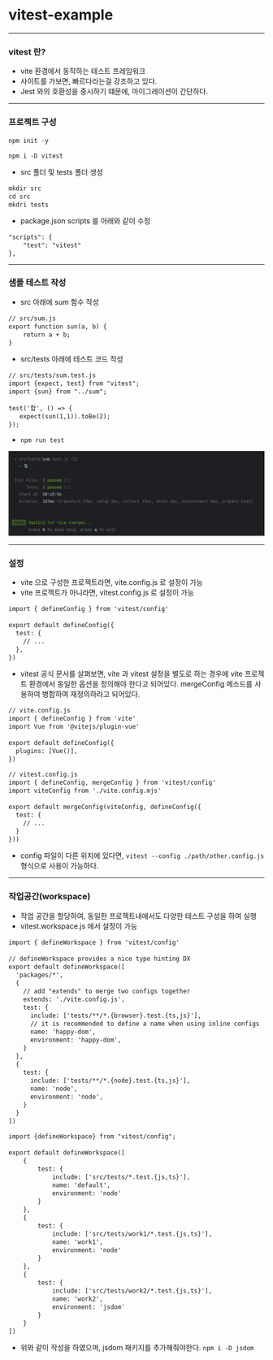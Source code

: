 # vitest-example

---

### vitest 란?

- vite 환경에서 동작하는 테스트 프레임워크
- 사이트를 가보면, 빠르다라는걸 강조하고 있다.
- Jest 와의 호환성을 중시하기 떄문에, 마이그레이션이 간단하다.

---

### 프로젝트 구성

```
npm init -y
```

```
npm i -D vitest
```

- src 폴더 및 tests 폴더 생성
```
mkdir src
cd src
mkdri tests
```

- package.json scripts 를 아래와 같이 수정
```
"scripts": {
    "test": "vitest"
},
```

---

### 샘플 테스트 작성

- src 아래에 sum 함수 작성
```
// src/sum.js
export function sun(a, b) {
    return a + b;
}
```

- src/tests 아래에 테스트 코드 작성
```
// src/tests/sum.test.js
import {expect, test} from "vitest";
import {sun} from "../sum";

test('합', () => {
   expect(sun(1,1)).toBe(2);
});
```

- `npm run test`

![img.png](imgs/img.png)

---

### 설정

- vite 으로 구성한 프로젝트라면, vite.config.js 로 설정이 가능
- vite 프로젝트가 아니라면, vitest.config.js 로 설정이 가능

```
import { defineConfig } from 'vitest/config'

export default defineConfig({
  test: {
    // ...
  },
})
```

- vitest 공식 문서를 살펴보면, vite 과 vitest 설정을 별도로 하는 경우에 vite 프로젝트 환경에서 동일한 옵션을 정의해야 한다고 되어있다. mergeConfig 메소드를 사용하여 병합하여 재정의하라고 되어있다.
```
// vite.config.js
import { defineConfig } from 'vite'
import Vue from '@vitejs/plugin-vue'

export default defineConfig({
  plugins: [Vue()],
})
```
```
// vitest.config.js
import { defineConfig, mergeConfig } from 'vitest/config'
import viteConfig from './vite.config.mjs'

export default mergeConfig(viteConfig, defineConfig({
  test: {
    // ...
  }
}))
```

- config 파일이 다른 위치에 있다면, `vitest --config ./path/other.config.js` 형식으로 사용이 가능하다.

---

### 작업공간(workspace)

- 작업 공간을 할당하여, 동일한 프로젝트내에서도 다양한 테스트 구성을 하여 실행
- vitest.workspace.js 에서 설정이 가능

```
import { defineWorkspace } from 'vitest/config'

// defineWorkspace provides a nice type hinting DX
export default defineWorkspace([
  'packages/*',
  {
    // add "extends" to merge two configs together
    extends: './vite.config.js',
    test: {
      include: ['tests/**/*.{browser}.test.{ts,js}'],
      // it is recommended to define a name when using inline configs
      name: 'happy-dom',
      environment: 'happy-dom',
    }
  },
  {
    test: {
      include: ['tests/**/*.{node}.test.{ts,js}'],
      name: 'node',
      environment: 'node',
    }
  }
])
```

```
import {defineWorkspace} from "vitest/config";

export default defineWorkspace([
    {
        test: {
            include: ['src/tests/*.test.{js,ts}'],
            name: 'default',
            environment: 'node'
        }
    },
    {
        test: {
            include: ['src/tests/work1/*.test.{js,ts}'],
            name: 'work1',
            environment: 'node'
        }
    },
    {
        test: {
            include: ['src/tests/work2/*.test.{js,ts}'],
            name: 'work2',
            environment: 'jsdom'
        }
    }
])
```
- 위와 같이 작성을 하였으며, jsdom 패키지를 추가해줘야한다. `npm i -D jsdom`